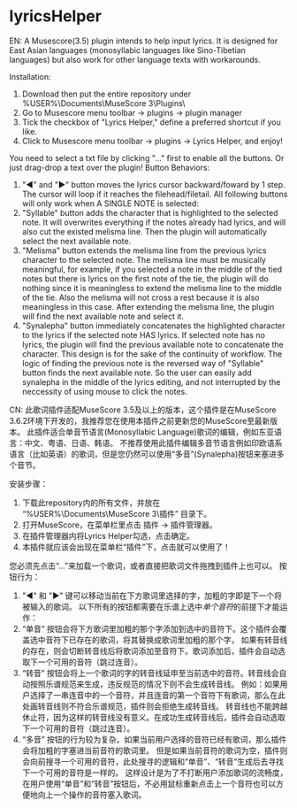# lyricsHelper
EN:
A Musescore(3.5) plugin intends to help input lyrics. 
It is designed for East Asian languages (monosyllabic languages like Sino-Tibetian languages) 
but also work for other language texts with workarounds.

Installation:
1. Download then put the entire repository under %USER%\Documents\MuseScore 3\Plugins\
2. Go to Musescore menu toolbar -> plugins -> plugin manager
3. Tick the checkbox of "Lyrics Helper," define a preferred shortcut if you like.
4. Click to Musescore menu toolbar -> plugins -> Lyrics Helper, and enjoy!

You need to select a txt file by clicking "..." first to enable all the buttons. Or just drag-drop a text over the plugin! 
Button Behaviors:
1. "◀" and "▶" button moves the lyrics cursor backward/foward by 1 step. The cursor will loop if it reaches the filehead/filetail.
All following buttons will only work when A SINGLE NOTE is selected:
2. "Syllable" button adds the character that is highlighted to the selected note. It will overwrites everything if the notes already had
lyrics, and will also cut the existed melisma line. Then the plugin will automatically select the next available note. 
3. "Melisma" button extends the melisma line from the previous lyrics character to the selected note. 
The melisma line must be musically meaningful, for example, if you selected a note in the middle of the tied notes but there is 
lyrics on the first note of the tie, the plugin will do nothing since it is meaningless to extend the melisma line 
to the middle of the tie. Also the melisma will not cross a rest because it is also meaningless in this case. 
After extending the melisma line, the plugin will find the next available note and select it.
4. "Synalepha" button immediately concatenates the highlighted character to the lyrics if the selected note HAS lyrics.
If selected note has no lyrics, the plugin will find the previous available note to concatenate the character.
This design is for the sake of the continuity of workflow. The logic of finding the previous note is the reversed way of
"Syllable" button finds the next available note. So the user can easily add synalepha in the middle of the lyrics editing, and not
interrupted by the neccessity of using mouse to click the notes.

CN:
此歌词插件适配MuseScore 3.5及以上的版本，这个插件是在MuseScore 3.6.2环境下开发的，我推荐您在使用本插件之前更新您的MuseScore至最新版本。
此插件适合单音节语言(Monosyllabic Language)歌词的编辑，例如东亚语言：中文、粤语、日语、韩语。
不推荐使用此插件编辑多音节语言例如印欧语系语言（比如英语）的歌词，但是您仍然可以使用“多音”(Synalepha)按钮来塞进多个音节。

安装步骤：
1. 下载此repository内的所有文件，并放在 “%USER%\Documents\MuseScore 3\插件” 目录下。
2. 打开MuseScore，在菜单栏里点击 插件 -> 插件管理器。
3. 在插件管理器内将Lyrics Helper勾选，点击确定。
4. 本插件就应该会出现在菜单栏“插件”下，点击就可以使用了！

您必须先点击“...”来加载一个歌词，或者直接把歌词文件拖拽到插件上也可以。
按钮行为：
1. "◀" 和 "▶" 键可以移动当前在下方歌词里选择的字，加粗的字即是下一个将被输入的歌词。
以下所有的按钮都需要在乐谱上选中*单个音符*的前提下才能运作：
2. “单音” 按钮会将下方歌词里加粗的那个字添加到选中的音符下。这个插件会覆盖选中音符下已存在的歌词，将其替换成歌词里加粗的那个字，
如果有转音线的存在，则会切断转音线后将歌词添加至音符下。歌词添加后，插件会自动选取下一个可用的音符（跳过连音）。
3. “转音” 按钮会将上一个歌词的字的转音线延申至当前选中的音符。转音线会自动按照乐谱规范来生成，违反规范的情况下则不会生成转音线。
例如：如果用户选择了一串连音中的一个音符，并且连音的第一个音符下有歌词，那么在此处画转音线则不符合乐谱规范，插件则会拒绝生成转音线。
转音线也不能跨越休止符，因为这样的转音线没有意义。在成功生成转音线后，插件会自动选取下一个可用的音符（跳过连音）。
4. “多音” 按钮的行为较为复杂。如果当前用户选择的音符已经有歌词，那么插件会将加粗的字塞进当前音符的歌词里。
但是如果当前音符的歌词为空，插件则会向前搜寻一个可用的音符，此处搜寻的逻辑和“单音”、“转音”生成后去寻找下一个可用的音符是一样的。
这样设计是为了不打断用户添加歌词的流畅度，在用户使用“单音”和“转音”按钮后，不必用鼠标重新点击上一个音符也可以方便地向上一个操作的音符塞入歌词。
